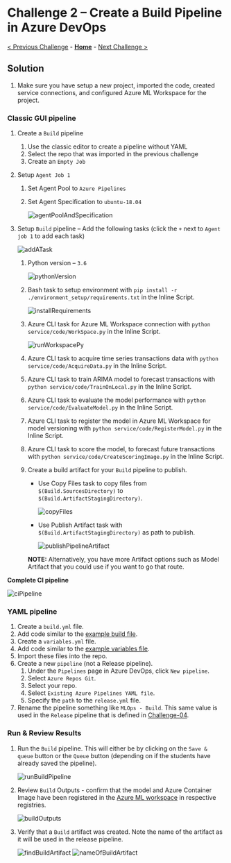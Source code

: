 # Challenge 2 – Create a Build Pipeline in Azure DevOps

[< Previous Challenge](./Solution-01.md) - **[Home](./README.md)** - [Next Challenge >](./Solution-03.md)

## Solution

1.  Make sure you have setup a new project, imported the code, created service connections, and configured Azure ML Workspace for the project.

### Classic GUI pipeline

1.  Create a `Build` pipeline
    1.  Use the classic editor to create a pipeline without YAML
    1.  Select the repo that was imported in the previous challenge
    1.  Create an `Empty Job`
1.  Setup `Agent Job 1`
    1.  Set Agent Pool to `Azure Pipelines`
    1.  Set Agent Specification to `ubuntu-18.04`

        ![agentPoolAndSpecification](../images/Challenge-02/agentPoolAndSpecification.png)
1.  Setup `Build` pipeline – Add the following tasks (click the `+` next to `Agent job 1` to add each task)

    ![addATask](../images/Challenge-02/addATask.png)

    1.  Python version – `3.6`

        ![pythonVersion](../images/Challenge-02/pythonVersion.png)

    1.  Bash task to setup environment with `pip install -r ./environment_setup/requirements.txt` in the Inline Script.

        ![installRequirements](../images/Challenge-02/installRequirements.png)

    1.  Azure CLI task for Azure ML Workspace connection with `python service/code/WorkSpace.py` in the Inline Script.

        ![runWorkspacePy](../images/Challenge-02/runWorkspacePy.png)

    1.  Azure CLI task to acquire time series transactions data with `python service/code/AcquireData.py` in the Inline Script.
    1.  Azure CLI task to train ARIMA model to forecast transactions with `python service/code/TrainOnLocal.py` in the Inline Script.
    1.  Azure CLI task to evaluate the model performance with `python service/code/EvaluateModel.py` in the Inline Script.
    1.  Azure CLI task to register the model in Azure ML Workspace for model versioning with `python service/code/RegisterModel.py` in the Inline Script.
    1.  Azure CLI task to score the model, to forecast future transactions with `python service/code/CreateScoringImage.py` in the Inline Script.
    1.  Create a build artifact for your `Build` pipeline to publish.
        - Use Copy Files task to copy files from `$(Build.SourcesDirectory)` to `$(Build.ArtifactStagingDirectory)`.

          ![copyFiles](../images/Challenge-02/copyFiles.png)

        - Use Publish Artifact task with `$(Build.ArtifactStagingDirectory)` as path to publish.

          ![publishPipelineArtifact](../images/Challenge-02/publishPipelineArtifact.png)

        **NOTE:** Alternatively, you have more Artifact options such as Model Artifact that you could use if you want to go that route.
    
**Complete CI pipeline**

![ciPipeline](../images/Challenge-02/ciPipeline.png)

### YAML pipeline

1.  Create a `build.yml` file.
1.  Add code similar to the [example build file](./Solutions/build.yml).
1.  Create a `variables.yml` file.
1.  Add code similar to the [example variables file](./Solutions/variables.yml).
1.  Import these files into the repo.
1.  Create a new `pipeline` (not a Release pipeline).
    1.  Under the `Pipelines` page in Azure DevOps, click `New pipeline`.
    1.  Select `Azure Repos Git`.
    1.  Select your repo.
    1.  Select `Existing Azure Pipelines YAML file`.
    1.  Specify the `path` to the `release.yml` file.
1.  Rename the pipeline something like `MLOps - Build`. This same value is used in the `Release` pipeline that is defined in [Challenge-04](./Solution-04.md).

### Run & Review Results

1.  Run the `Build` pipeline. This will either be by clicking on the `Save & queue` button or the `Queue` button (depending on if the students have already saved the pipeline).

    ![runBuildPipeline](../images/Challenge-02/runBuildPipeline.png)

1.  Review `Build` Outputs - confirm that the model and Azure Container Image have been registered in the [Azure ML workspace](https://ml.azure.com/) in respective registries.

    ![buildOutputs](../images/Challenge-02/buildOutputs.png)

1.  Verify that a `Build` artifact was created. Note the name of the artifact as it will be used in the release pipeline.

    ![findBuildArtifact](../images/Challenge-02/findBuildArtifact.png)
    ![nameOfBuildArtifact](../images/Challenge-02/nameOfBuildArtifact.png)
